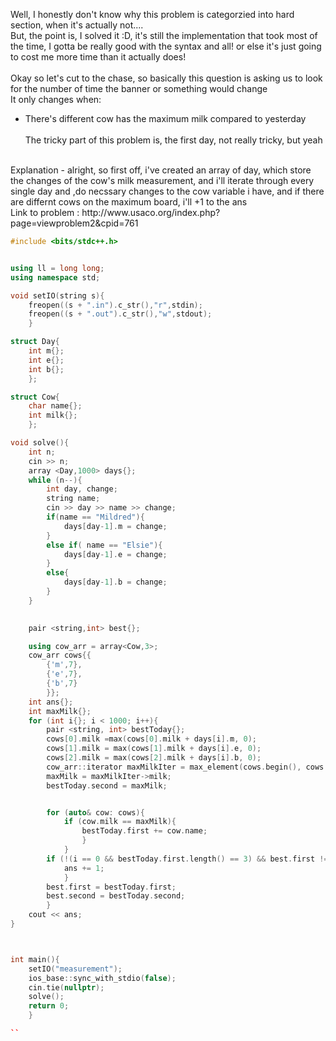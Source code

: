 Well, I honestly don't know why this problem is categorzied into hard section, when it's actually not....
<br>
But, the point is, I solved it :D, it's still the implementation that took most of the time, I gotta be really good with the syntax and all! or else it's just going to cost me more time than it actually does!
<br><br>
Okay so let's cut to the chase, so basically this question is asking us to look for the number of time the banner or something would change
<br>
It only changes when:
- There's different cow has the maximum milk compared to yesterday
<br><br>
The tricky part of this problem is, the first day, not really tricky, but yeah
<br>
Explanation
- alright, so first off, i've created an array of day, which store the changes of the cow's milk measurement, and i'll iterate through every single day and ,do necssary changes to the cow variable i have, and if there are differnt cows on the maximum board, i'll +1 to the ans
<br>
Link to problem : http://www.usaco.org/index.php?page=viewproblem2&cpid=761

```cpp
#include <bits/stdc++.h>


using ll = long long;
using namespace std;

void setIO(string s){
	freopen((s + ".in").c_str(),"r",stdin);
	freopen((s + ".out").c_str(),"w",stdout);
	}

struct Day{
	int m{};
	int e{};
	int b{};
	};

struct Cow{
	char name{};
	int milk{};
	};

void solve(){
	int n;
	cin >> n;
	array <Day,1000> days{};
	while (n--){
		int day, change;
		string name;
		cin >> day >> name >> change;
		if(name == "Mildred"){
			days[day-1].m = change;
		}
		else if( name == "Elsie"){
			days[day-1].e = change;
		}
		else{
			days[day-1].b = change;
		}
	}

	
	pair <string,int> best{};

	using cow_arr = array<Cow,3>;
	cow_arr cows{{
		{'m',7},
		{'e',7},
		{'b',7}
		}};
	int ans{};
	int maxMilk{};
	for (int i{}; i < 1000; i++){
		pair <string, int> bestToday{};
		cows[0].milk =max(cows[0].milk + days[i].m, 0);
		cows[1].milk = max(cows[1].milk + days[i].e, 0);
		cows[2].milk = max(cows[2].milk + days[i].b, 0);
		cow_arr::iterator maxMilkIter = max_element(cows.begin(), cows.end(), [](const Cow& a,const Cow& b){return a.milk < b.milk;});
		maxMilk = maxMilkIter->milk;
		bestToday.second = maxMilk;


		for (auto& cow: cows){
			if (cow.milk == maxMilk){
				bestToday.first += cow.name;
				}
			}
		if (!(i == 0 && bestToday.first.length() == 3) && best.first != bestToday.first){
			ans += 1;
			}
		best.first = bestToday.first;
		best.second = bestToday.second;
		}
	cout << ans;
}



int main(){
	setIO("measurement");
	ios_base::sync_with_stdio(false);
	cin.tie(nullptr);
	solve();
	return 0;
	}

``
